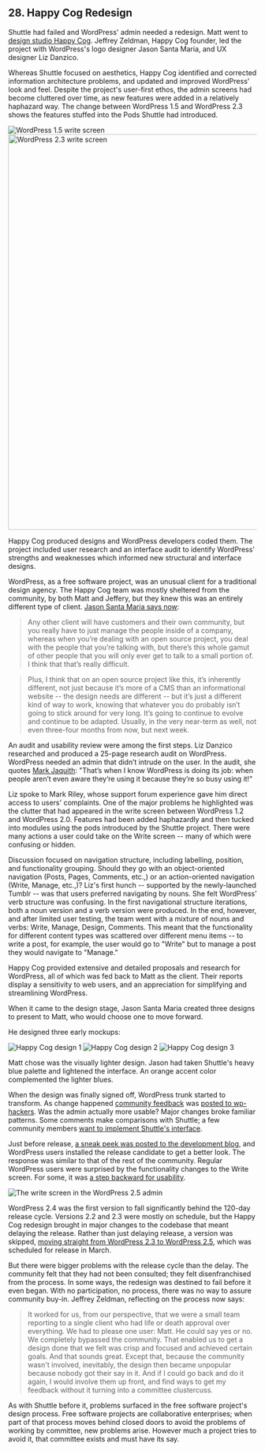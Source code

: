 ## 28. Happy Cog Redesign

Shuttle had failed and WordPress' admin needed a redesign. Matt went to [design studio Happy Cog](http://lists.wordpress.org/pipermail/wp-hackers/2007-November/016123.html). Jeffrey Zeldman, Happy Cog founder, led the project with WordPress's logo designer Jason Santa Maria, and UX designer Liz Danzico.

Whereas Shuttle focused on aesthetics, Happy Cog identified and corrected information architecture problems, and updated and improved WordPress' look and feel. Despite the project's user-first ethos, the admin screens had become cluttered over time, as new features were added in a relatively haphazard way. The change between WordPress 1.5 and WordPress 2.3 shows the features stuffed into the Pods Shuttle had introduced. 

<img alt="WordPress 1.5 write screen" src="../../Resources/images/28/wp_1_5.png" width=“800px” />

<img alt="WordPress 2.3 write screen" src="../../Resources/images/28/wp_2_3.png" width="800px" />

Happy Cog produced designs and WordPress developers coded them. The project included user research and an interface audit to identify WordPress' strengths and weaknesses which informed new structural and interface designs. 

WordPress, as a free software project, was an unusual client for a traditional design agency. The Happy Cog team was mostly sheltered from the community, by both Matt and Jeffery, but they knew this was an entirely different type of client. [Jason Santa Maria says now](http://archive.wordpress.org/interviews/2014_01_22_Santa_Maria.html#L82):

> Any other client will have customers and their own community, but you really have to just manage the people inside of a company, whereas when you’re dealing with an open source project, you deal with the people that you’re talking with, but there’s this whole gamut of other people that you will only ever get to talk to a small portion of. I think that that’s really difficult.

> Plus, I think that on an open source project like this, it’s inherently different, not just because it’s more of a CMS than an informational website -- the design needs are different -- but it’s just a different kind of way to work, knowing that whatever you do probably isn’t going to stick around for very long. It’s going to continue to evolve and continue to be adapted. Usually, in the very near-term as well, not even three-four months from now, but next week.

An audit and usability review were among the first steps. Liz Danzico researched and produced a 25-page research audit on WordPress. WordPress needed an admin that didn’t intrude on the user. In the audit, she quotes [Mark Jaquith](http://markjaquith.wordpress.com/2007/02/21/engine-awareness/): "That’s when I know WordPress is doing its job: when people aren’t even aware they’re using it because they’re so busy using it!"

Liz spoke to Mark Riley, whose support forum experience gave him direct access to users' complaints. One of the major problems he highlighted was the clutter that had appeared in the write screen between WordPress 1.2 and WordPress 2.0. Features had been added haphazardly and then tucked into modules using the pods introduced by the Shuttle project. There were many actions a user could take on the Write screen -- many of which were confusing or hidden.

Discussion focused on navigation structure, including labelling, position, and functionality grouping. Should they go with an object-oriented navigation (Posts, Pages, Comments, etc.,) or an action-oriented navigation (Write, Manage, etc.,)? Liz's first hunch -- supported by the newly-launched Tumblr -- was that users preferred navigating by nouns. She felt WordPress’ verb structure was confusing. In the first navigational structure iterations, both a noun version and a verb version were produced. In the end, however, and after limited user testing, the team went with a mixture of nouns and verbs: Write, Manage, Design, Comments. This meant that the functionality for different content types was scattered over different menu items -- to write a post, for example, the user would go to "Write" but to manage a post they would navigate to "Manage." 

Happy Cog provided extensive and detailed proposals and research for WordPress, all of which was fed back to Matt as the client. Their reports display a sensitivity to web users, and an appreciation for simplifying and streamlining WordPress. 

When it came to the design stage, Jason Santa Maria created three designs to present to Matt, who would choose one to move forward. 

He designed three early mockups:

<img alt="Happy Cog design 1" src="../../Resources/images/28/happy-cog-design-a.jpg" />

<img alt="Happy Cog design 2" src="../../Resources/images/28/happy-cog-design-b.jpg" />

<img alt="Happy Cog design 3" src="../../Resources/images/28/happy-cog-design-c.jpg" />

Matt chose was the visually lighter design. Jason had taken Shuttle's heavy blue palette and lightened the interface. An orange accent color complemented the lighter blues.

When the design was finally signed off, WordPress trunk started to transform. As change happened [community feedback](http://lists.wordpress.org/pipermail/wp-hackers/2008-February/017849.html) was [posted to wp-hackers](http://lists.wordpress.org/pipermail/wp-hackers/2008-February/017850.html). Was the admin actually more usable? Major changes broke familiar patterns. Some comments make comparisons with Shuttle; a few community members [want to implement Shuttle's interface](http://weblogtoolscollection.com/archives/2008/01/02/wordpress-24-admin-preview/#comment-1207158). 

Just before release, [a sneak peek was posted to the development blog](http://wordpress.org/development/2008/03/25-sneak-peek/), and WordPress users installed the release candidate to get a better look. The response was similar to that of the rest of the community. Regular WordPress users were surprised by the functionality changes to the Write screen. For some, it was [a step backward for usability](http://www.neatorama.com/2008/04/21/wordpress-25-admin-backend-category-shenanigans-and-how-to-fix-it/#!vG29i). 

<img alt="The write screen in the WordPress 2.5 admin" src="../../Resources/images/28/2_5_admin.jpg" />

WordPress 2.4 was the first version to fall significantly behind the 120-day release cycle. Versions 2.2 and 2.3 were mostly on schedule, but the Happy Cog redesign brought in major changes to the codebase that meant delaying the release. Rather than just delaying release, a version was skipped, [moving straight from WordPress 2.3 to WordPress 2.5](http://lists.wordpress.org/pipermail/wp-hackers/2008-January/016993.html), which was scheduled for release in March. 

But there were bigger problems with the release cycle than the delay. The community felt that they had not been consulted; they felt disenfranchised from the process. In some ways, the redesign was destined to fail before it even began. With no participation, no process, there was no way to assure community buy-in. Jeffrey Zeldman, reflecting on the process now says:

> It worked for us, from our perspective, that we were a small team reporting to a single client who had life or death approval over everything. We had to please one user: Matt. He could say yes or no. We completely bypassed the community. That enabled us to get a design done that we felt was crisp and focused and achieved certain goals. And that sounds great. Except that, because the community wasn't involved, inevitably, the design then became unpopular because nobody got their say in it. And if I could go back and do it again, I would involve them up front, and find ways to get my feedback without it turning into a committee clustercuss. 

As with Shuttle before it, problems surfaced in the free software project's design process. Free software projects are collaborative enterprises; when part of that process moves behind closed doors to avoid the problems of working by committee, new problems arise. However much a project tries to avoid it, that committee exists and must have its say.
	
